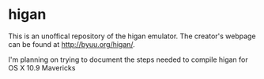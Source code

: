 higan
=====

This is an unoffical repository of the higan emulator.  The creator's webpage can be found at http://byuu.org/higan/.

I'm planning on trying to document the steps needed to compile higan for OS X 10.9 Mavericks
